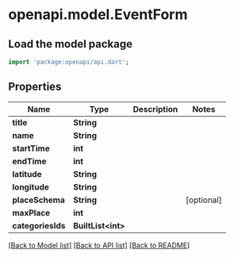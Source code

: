 # openapi.model.EventForm

## Load the model package
```dart
import 'package:openapi/api.dart';
```

## Properties
Name | Type | Description | Notes
------------ | ------------- | ------------- | -------------
**title** | **String** |  | 
**name** | **String** |  | 
**startTime** | **int** |  | 
**endTime** | **int** |  | 
**latitude** | **String** |  | 
**longitude** | **String** |  | 
**placeSchema** | **String** |  | [optional] 
**maxPlace** | **int** |  | 
**categoriesIds** | **BuiltList&lt;int&gt;** |  | 

[[Back to Model list]](../README.md#documentation-for-models) [[Back to API list]](../README.md#documentation-for-api-endpoints) [[Back to README]](../README.md)


